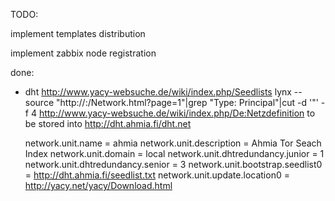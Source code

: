 TODO:

implement templates distribution

implement zabbix node registration

done:

- dht
  http://www.yacy-websuche.de/wiki/index.php/Seedlists
  lynx --source "http://<peer>:<port>/Network.html?page=1"|grep "Type: Principal"|cut -d '"' -f 4
  http://www.yacy-websuche.de/wiki/index.php/De:Netzdefinition
  to be stored into http://dht.ahmia.fi/dht.net

  network.unit.name = ahmia
  network.unit.description = Ahmia Tor Seach Index
  network.unit.domain = local
  network.unit.dhtredundancy.junior = 1
  network.unit.dhtredundancy.senior = 3
  network.unit.bootstrap.seedlist0 = http://dht.ahmia.fi/seedlist.txt
  network.unit.update.location0 = http://yacy.net/yacy/Download.html

